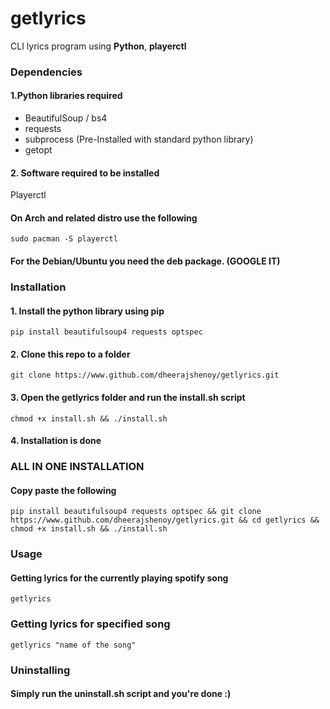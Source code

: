 # getlyrics
CLI lyrics program using **Python**, **playerctl**

### Dependencies 
#### 1.Python libraries required 
- BeautifulSoup / bs4
- requests 
- subprocess (Pre-Installed with standard python library)
- getopt 

#### 2. Software required to be installed 
Playerctl 
#### On Arch and related distro use the following 
``` 
sudo pacman -S playerctl 
```
#### For the Debian/Ubuntu you need the deb package. (GOOGLE IT)


### Installation 
#### 1. Install the python library using pip
```
pip install beautifulsoup4 requests optspec 
```
#### 2. Clone this repo to a folder 
```
git clone https://www.github.com/dheerajshenoy/getlyrics.git
```
#### 3. Open the getlyrics folder and run the install.sh script 
```
chmod +x install.sh && ./install.sh 
```
#### 4. Installation is done

### ALL IN ONE INSTALLATION 
#### Copy paste the following 
```
pip install beautifulsoup4 requests optspec && git clone https://www.github.com/dheerajshenoy/getlyrics.git && cd getlyrics &&
chmod +x install.sh && ./install.sh 
```

### Usage 
#### Getting lyrics for the currently playing spotify song 
```
getlyrics 
```
### Getting lyrics for specified song 
```
getlyrics "name of the song"
```
### Uninstalling 
#### Simply run the uninstall.sh script and you're done :)
